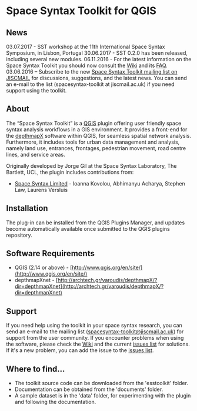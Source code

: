 # Space Syntax Toolkit for QGIS

## News
03.07.2017 - SST workshop at the 11th International Space Syntax Symposium, in Lisbon, Portugal
30.06.2017 - SST 0.2.0 has been released, including several new modules.
06.11.2016 - For the latest information on the Space Syntax Toolkit you should now consult the [Wiki](https://github.com/SpaceGroupUCL/qgisSpaceSyntaxToolkit/wiki) and its [FAQ](https://github.com/SpaceGroupUCL/qgisSpaceSyntaxToolkit/wiki).
03.06.2016 – Subscribe to the new [Space Syntax Toolkit mailing list on JISCMAIL](https://www.jiscmail.ac.uk/cgi-bin/webadmin?A0=SPACESYNTAX-TOOLKIT) for discussions, suggestions, and the latest news. You can send an e-mail to the list (spacesyntax-toolkit at jiscmail.ac.uk) if you need support using the toolkit.

## About
The “Space Syntax Toolkit” is a [QGIS](http://www.qgis.org/en/site/) plugin offering user friendly space syntax analysis workflows in a GIS environment. It provides a front-end for the [depthmapX](https://varoudis.github.io/depthmapX/) software within QGIS, for seamless spatial network analysis. Furthermore, it includes tools for urban data management and analysis, namely land use, entrances, frontages, pedestrian movement, road centre lines, and service areas.

Originally developed by Jorge Gil at the Space Syntax Laboratory, The Bartlett, UCL, the plugin includes contributions from:
* [Space Syntax Limited](https://github.com/spacesyntax) - Ioanna Kovolou, Abhimanyu Acharya, Stephen Law, Laurens Versluis

## Installation
The plug-in can be installed from the QGIS Plugins Manager, and updates become automatically available once submitted to the QGIS plugins repository.

## Software Requirements
* QGIS (2.14 or above) - [http://www.qgis.org/en/site/](http://www.qgis.org/en/site/)
* depthmapXnet - [http://archtech.gr/varoudis/depthmapX/?dir=depthmapXnet](http://archtech.gr/varoudis/depthmapX/?dir=depthmapXnet)

## Support
If you need help using the toolkit in your space syntax research, you can send an e-mail to the mailing list (spacesyntax-toolkit@jiscmail.ac.uk) for support from the user community.
If you encounter problems when using the software, please check the [Wiki](https://github.com/SpaceGroupUCL/qgisSpaceSyntaxToolkit/wiki) and the current [issues list](https://github.com/SpaceGroupUCL/qgisSpaceSyntaxToolkit/issues) for solutions. If it's a new problem, you can add the issue to the [issues list](https://github.com/SpaceGroupUCL/qgisSpaceSyntaxToolkit/issues).

## Where to find...
* The toolkit source code can be downloaded from the 'esstoolkit' folder.
* Documentation can be obtained from the 'documents' folder.
* A sample dataset is in the 'data' folder, for experimenting with the plugin and following the documentation.
